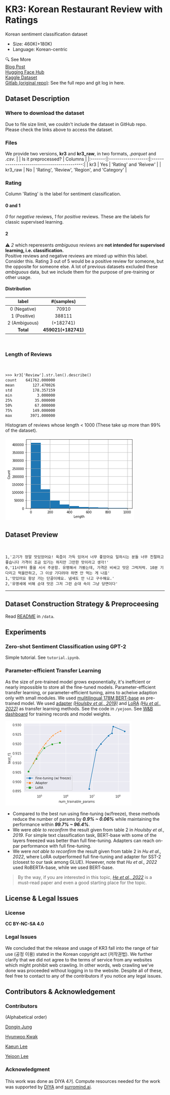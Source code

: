 # KR3: Korean Restaurant Review with Ratings

Korean sentiment classification dataset  

- Size: 460K(+180K)
- Language: Korean-centric

🔍 See More  
[Blog Post](https://blog.diyaml.com/)  
[Hugging Face Hub](https://huggingface.co/datasets/Wittgensteinian/KR3)  
[Kaggle Dataset](https://www.kaggle.com/ninetyninenewton/kr3-korean-restaurant-reviews-with-ratings)  
[Gitlab (original repo)](https://gitlab.com/Wittgensteinian/kr3): See the full repo and git log in here.

## Dataset Description

### Where to download the dataset
Due to file size limit, we couldn't include the dataset in GitHub repo.  
Please check the links above to access the dataset.

### Files

We provide two versions, **kr3** and **kr3_raw**, in two formats, *.parquet* and *.csv*.
|         | Is it preprocessed? |                    Columns                   |
|:-------:|:-------------------:|:--------------------------------------------:|
|   kr3   |         Yes         | 'Rating' and 'Reivew'                        |
| kr3_raw |          No         | 'Rating', 'Review', 'Region', and 'Category' |

### Rating

Column 'Rating' is the label for sentiment classification.

#### 0 and 1

*0* for *negative* reviews, *1* for *positive* reviews. These are the labels for classic supervised learning.

#### 2

⚠️ *2* which reperesents *ambiguous* reviews are **not intended for supervised learning, i.e. classification.**  
Positive reviews and negative reviews are mixed up within this label. Consider this. Rating 3 out of 5 would be a positive review for someone, but the opposite for someone else.
A lot of previous datasets excluded these *ambiguous* data, but we include them for the purpose of pre-training or other usage.

#### Distribution

|       label      | #(samples) |
|:----------------:|:----------:|
|  0 (Negative) |    70910   |
|  1 (Positive) |   388111   |
| 2 (Ambiguous) |   (+182741)   |
|     **Total** |   **459021(+182741)**   |  

<br>

### Length of Reviews

<br>

```
>>> kr3['Review'].str.len().describe()
count    641762.000000
mean        127.470026
std         178.357159
min           3.000000
25%          35.000000
50%          67.000000
75%         149.000000
max        3971.000000
```

Histogram of reviews whose length < 1000 (These take up more than 99% of the dataset).

![Histogram](./data/plots/hist_below_1000.png)

## Dataset Preview

<br>

```
1,'고기가 정말 맛있었어요! 육즙이 가득 있어서 너무 좋았아요 일하시는 분들 너무 친절하고 좋습니다 가격이 조금 있기는 하지만 그만한 맛이라고 생각!'
0,'11시부터 줄을 서서 주문함. 유명해서 가봤는데, 가격은 비싸고 맛은 그럭저럭. 10분 기다리고 먹을만하고, 그 이상 기다려야 하면 안 먹는 게 나음'
1,'맛있어요 항상 가는 단골이에요. 냄새도 안 나고 구수해요.'
2,'유명세에 비해 순대 맛은 그저 그런 순대 속이 그냥 당면이다'
```

---------------------------

## Dataset Construction Strategy & Preproceesing

Read [README](./data/README.md) in `/data`.

## Experiments

### Zero-shot Sentiment Classification using GPT-2

Simple tutorial. See `tutorial.ipynb`.

### Parameter-efficient Transfer Learning

As the size of pre-trained model grows exponentially, it's ineffcient or nearly impossible to store all the fine-tuned models. Parameter-efficient transfer learning, or parameter-efficient tuning, aims to acheive adaption only with small modules. We used [mulitilingual 178M BERT-base](https://huggingface.co/bert-base-multilingual-cased) as pre-trained model. We used [adapter](https://adapterhub.ml/) [*(Houlsby et al., 2019)*](https://www.semanticscholar.org/paper/Parameter-Efficient-Transfer-Learning-for-NLP-Houlsby-Giurgiu/29ddc1f43f28af7c846515e32cc167bc66886d0c) and [LoRA](https://github.com/microsoft/lora) [*(Hu et al., 2022)*](<https://www.semanticscholar.org/paper/LoRA%3A-Low-Rank-Adaptation-of-Large-Language-Models-Hu-Shen/a8ca46b171467ceb2d7652fbfb67fe701ad86092>) as transfer learning methods. See the code in `/yejoon`. See [W&B dashboard](https://wandb.ai/wittgensteinian/Parameter-Efficient-Tuning) for training records and model weights.

![num-params_v._f1](./yejoon/results/num-params_v._f1.png)  
- Compared to the best run using fine-tuning (w/freeze), these methods reduce the number of params by ***0.9% ~ 0.06%*** while maintaining the performance within ***99.7% ~ 96.4%***.
- We were *able to reconfirm* the result given from table 2 in *Houlsby et al., 2019*. For simple text classification task, BERT-base with some of the layers freeezed was better than full fine-tuning. Adapters can reach on-par performance with full fine-tuning.
- We were *not able to reconfirm* the result given from table 2 in *Hu et al., 2022*, where LoRA outperformed full fine-tuning and adapter for SST-2 (closest to our task among GLUE). However, note that *Hu et al., 2022* used RoBERTA-base, while we used BERT-base.

> By the way, if you are interested in this topic, [*He et al., 2022*](https://www.semanticscholar.org/paper/Towards-a-Unified-View-of-Parameter-Efficient-He-Zhou/43a87867fe6bf4eb920f97fc753be4b727308923) is a must-read paper and even a good starting place for the topic.

## License & Legal Issues

### License

**CC BY-NC-SA 4.0**

### Legal Issues

We concluded that the release and usage of KR3 fall into the range of fair use (공정 이용) stated in the Korean copyright act (저작권법). We further clarify that we did not agree to the terms of service from any websites which might prohibit web crawling. In other words, web crawling we've done was proceeded without logging in to the website. Despite all of these, feel free to contact to any of the contributors if you notice any legal issues.

## Contributors & Acknowledgement

### Contributors

(Alphabetical order)

[Dongin Jung](https://github.com/dongin1009)

[Hyunwoo Kwak](https://github.com/Kwak-Hyun-woo)

[Kaeun Lee](https://github.com/Kaeun-Lee)

[Yejoon Lee](https://github.com/wittgensteinian)

### Acknowledgment

This work was done as DIYA 4기. Compute resources needed for the work was supported by [DIYA](https://blog.diyaml.com) and [surromind.ai](surromind.ai).
